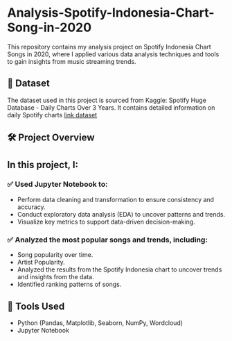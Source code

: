 # Analysis-Spotify-Indonesia-Chart-Song-in-2020

This repository contains my analysis project on Spotify Indonesia Chart Songs in 2020, where I applied various data analysis techniques and tools to gain insights from music streaming trends.

## 📂 Dataset

The dataset used in this project is sourced from Kaggle: Spotify Huge Database - Daily Charts Over 3 Years. It contains detailed information on daily Spotify charts
[link dataset](https://www.kaggle.com/datasets/pepepython/spotify-huge-database-daily-charts-over-3-years)

## 🛠 Project Overview

## In this project, I:

### ✅ Used Jupyter Notebook to:

- Perform data cleaning and transformation to ensure consistency and accuracy.
- Conduct exploratory data analysis (EDA) to uncover patterns and trends.
- Visualize key metrics to support data-driven decision-making.

### ✅ Analyzed the most popular songs and trends, including:

- Song popularity over time.
- Artist Popularity.
- Analyzed the results from the Spotify Indonesia chart to uncover trends and insights from the data.
- Identified ranking patterns of songs.

## 🔧 Tools Used

- Python (Pandas, Matplotlib, Seaborn, NumPy, Wordcloud)
- Jupyter Notebook

